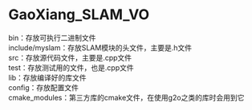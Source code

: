 # GaoXiang_SLAM_VO
bin：存放可执行二进制文件  
include/myslam：存放SLAM模块的头文件，主要是.h文件  
src：存放源代码文件，主要是.cpp文件  
test：存放测试用的文件，也是.cpp文件  
lib：存放编译好的库文件  
config：存放配置文件  
cmake_modules：第三方库的cmake文件，在使用g2o之类的库时会用到它  
